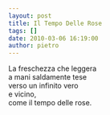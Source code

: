 ```yaml
---
layout: post
title: Il Tempo Delle Rose
tags: []
date: 2010-03-06 16:19:00
author: pietro
---
```

La freschezza che leggera<br/>a mani saldamente tese<br/>verso un infinito vero<br/>e vicino,<br/>come il tempo delle rose.
